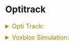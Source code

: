 # Optitrack

<details><summary style="font-size: 1.4em; font-weight: normal; line-height: 1.8; color: #b58900;">Opti Track:</summary>

To launch optitrack "tester" (?):

```cpp
roslaunch optitrack_arena CineMPC_optitrack.launch
```

The file: `catkin_ws/src/Dwa3D/optitrack_arena/launch/tyrion_gt_optitrack.launch`

#### File Explanation:

- `trackers:`
    - choose which system (drone, camera, goal) should be tracked
- in RViz
    - fixed frame = `odom` = referenz coordinatesystem (origin)
    - TF shows the different tracked systems
- topics in ROS
    - when `tyrion_gt_optitrack.launch` is launched
        - tyrion pose topic = `/optitrack/pose`
        - the goal = `/vrpn_client_node/goal_optitrack/pose`
        - dummy = `/vrpn_client_node/dummy/pose`
    - when instead `dummy_optitrack.launch` is launched
        - dummy = `/optitrack/pose`
        - tyrion = `/vrpn_client_node/base_link/pose`(base_link = tyrion...that how it is)
    - \-> **check remaping in the launch files**

#### New Object to track:

- select the detected balls on the object -> right click `create rigid body` and finish...mit dem Namen kann man in RViz dann die Position checken

</details>

<details>
<summary style="font-size: 1.4em; font-weight: normal; line-height: 1.8; color: #b58900;">Voxblox Simulation:</summary>

For each command a new terminal window, explanation for each line below:

```
roslaunch voxblox_ros arena_test.launch
rosservice call /voxblox_node/load_map "file_path: '/home/jodok/Documents/catkin_ws/src/arena_1obs_upgraded.voxblox'" 
rosservice call /voxblox_node/generate_mesh "{}" 
roslaunch voxblox_rrt_planner rrt_saved_map.launch
rviz


```

#### Explanation:

1.  opening the voxblox_node
2.  see [here](https://voxblox.readthedocs.io/en/latest/pages/The-Voxblox-Node.html)  
    "The service call loads the tsdf layer from a .vxblx file."
3.  the rosservice calls can be run in the same terminail
4.  starting the rrt planner, to get the way points  
    <br/>

</details>



